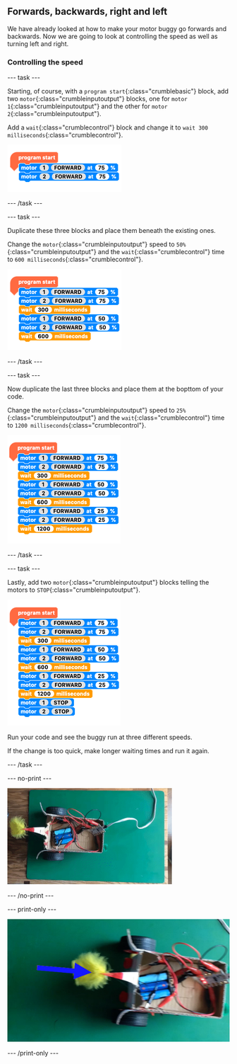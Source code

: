 ## Forwards, backwards, right and left

We have already looked at how to make your motor buggy go forwards and backwards. Now we are going to look at controlling the speed as well as turning left and right.

### Controlling the speed

--- task ---

Starting, of course, with a `program start`{:class="crumblebasic"} block, add two `motor`{:class="crumbleinputoutput"} blocks, one for `motor 1`{:class="crumbleinputoutput"} and the other for `motor 2`{:class="crumbleinputoutput"}.

Add a `wait`{:class="crumblecontrol"} block and change it to `wait 300 milliseconds`{:class="crumblecontrol"}.

![Turning both motors on code](images/rightLeft_speedControlCodeStep1.png)

--- /task ---

--- task ---

Duplicate these three blocks and place them beneath the existing ones. 

Change the `motor`{:class="crumbleinputoutput"} speed to `50%`{:class="crumbleinputoutput"} and the `wait`{:class="crumblecontrol"} time to `600 milliseconds`{:class="crumblecontrol"}.

![Turning both motors on and changing speed code](images/rightLeft_speedControlCodeStep2.png)

--- /task ---

--- task ---

Now duplicate the last three blocks and place them at the bopttom of your code. 

Change the `motor`{:class="crumbleinputoutput"} speed to `25%`{:class="crumbleinputoutput"} and the `wait`{:class="crumblecontrol"} time to `1200 milliseconds`{:class="crumblecontrol"}.

![Turning both motors on and changing speed twice code](images/rightLeft_speedControlCodeStep3.png)

--- /task ---

--- task ---

Lastly, add two `motor`{:class="crumbleinputoutput"} blocks telling the motors to `STOP`{:class="crumbleinputoutput"}.

![Turning both motors on, changing speed twice and stopping code](images/rightLeft_speedControlCodeStep4.png)

Run your code and see the buggy run at three different speeds.

If the change is too quick, make longer waiting times and run it again.

--- /task ---

--- no-print ---

![Running speed control code](images/rightLeft_runningSpeedControlCode.gif)

--- /no-print ---

--- print-only ---

![Running speed control code](images/rightLeft_runningSpeedControlCode.png)

--- /print-only ---

